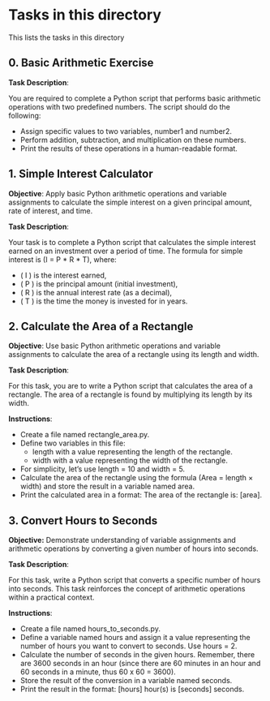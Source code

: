 # Tasks in this directory
This lists the tasks in this directory

## 0. Basic Arithmetic Exercise
__Task Description__:

You are required to complete a Python script that performs basic arithmetic operations with two predefined numbers. The script should do the following:

 - Assign specific values to two variables, number1 and number2.
 - Perform addition, subtraction, and multiplication on these numbers.
 - Print the results of these operations in a human-readable format.


## 1. Simple Interest Calculator

**Objective**: Apply basic Python arithmetic operations and variable assignments to calculate the simple interest on a given principal amount, rate of interest, and time.

**Task Description**:

Your task is to complete a Python script that calculates the simple interest earned on an investment over a period of time. The formula for simple interest is (I = P * R * T), where:

 - ( I ) is the interest earned,
 - ( P ) is the principal amount (initial investment),
 - ( R ) is the annual interest rate (as a decimal),
 - ( T ) is the time the money is invested for in years.

## 2. Calculate the Area of a Rectangle
__Objective__: Use basic Python arithmetic operations and variable assignments to calculate the area of a rectangle using its length and width.

__Task Description__:

For this task, you are to write a Python script that calculates the area of a rectangle. The area of a rectangle is found by multiplying its length by its width.

__Instructions__:

 - Create a file named rectangle_area.py.
 - Define two variables in this file:
	- length with a value representing the length of the rectangle.
	- width with a value representing the width of the rectangle.
 - For simplicity, let’s use length = 10 and width = 5.
 -  Calculate the area of the rectangle using the formula (Area = length × width) and store the result in a variable named area.
 - Print the calculated area in a format: The area of the rectangle is: [area].

## 3. Convert Hours to Seconds 
__Objective:__ Demonstrate understanding of variable assignments and arithmetic operations by converting a given number of hours into seconds.

__Task Description__:

For this task, write a Python script that converts a specific number of hours into seconds. This task reinforces the concept of arithmetic operations within a practical context.

__Instructions__:

 - Create a file named hours_to_seconds.py.
 - Define a variable named hours and assign it a value representing the number of hours you want to convert to seconds. Use hours = 2.
 - Calculate the number of seconds in the given hours. Remember, there are 3600 seconds in an hour (since there are 60 minutes in an hour and 60 seconds in a minute, thus 60 x 60 = 3600).
 - Store the result of the conversion in a variable named seconds.
 - Print the result in the format: [hours] hour(s) is [seconds] seconds.

